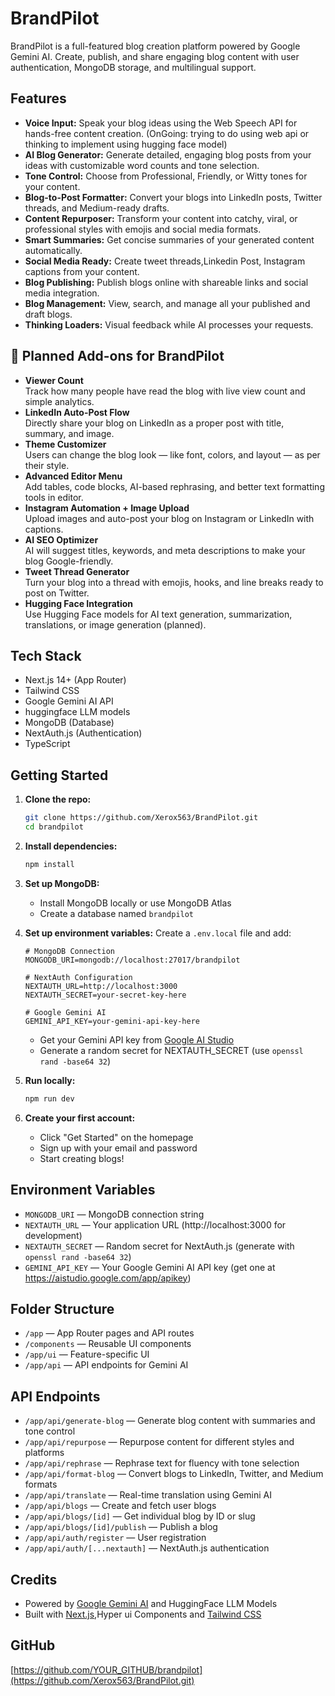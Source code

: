 # BrandPilot

BrandPilot is a full-featured blog creation platform powered by Google Gemini AI. Create, publish, and share engaging blog content with user authentication, MongoDB storage, and multilingual support.

## Features

- **Voice Input:** Speak your blog ideas using the Web Speech API for hands-free content creation. (OnGoing: trying to do using web api or thinking to implement using hugging face model)
- **AI Blog Generator:** Generate detailed, engaging blog posts from your ideas with customizable word counts and tone selection.
- **Tone Control:** Choose from Professional, Friendly, or Witty tones for your content.
- **Blog-to-Post Formatter:** Convert your blogs into LinkedIn posts, Twitter threads, and Medium-ready drafts.
- **Content Repurposer:** Transform your content into catchy, viral, or professional styles with emojis and social media formats.
- **Smart Summaries:** Get concise summaries of your generated content automatically.
- **Social Media Ready:** Create tweet threads,Linkedin Post, Instagram captions from your content.
- **Blog Publishing:** Publish blogs online with shareable links and social media integration.
- **Blog Management:** View, search, and manage all your published and draft blogs.
- **Thinking Loaders:** Visual feedback while AI processes your requests.

## 🔧 Planned Add-ons for BrandPilot

- **Viewer Count**  
  Track how many people have read the blog with live view count and simple analytics.
- **LinkedIn Auto-Post Flow**  
  Directly share your blog on LinkedIn as a proper post with title, summary, and image.
- **Theme Customizer**  
  Users can change the blog look — like font, colors, and layout — as per their style.
- **Advanced Editor Menu**  
  Add tables, code blocks, AI-based rephrasing, and better text formatting tools in editor.
- **Instagram Automation + Image Upload**  
  Upload images and auto-post your blog on Instagram or LinkedIn with captions.
- **AI SEO Optimizer**  
  AI will suggest titles, keywords, and meta descriptions to make your blog Google-friendly.
- **Tweet Thread Generator**  
  Turn your blog into a thread with emojis, hooks, and line breaks ready to post on Twitter.
- **Hugging Face Integration**  
  Use Hugging Face models for AI text generation, summarization, translations, or image generation (planned).

## Tech Stack

- Next.js 14+ (App Router)
- Tailwind CSS
- Google Gemini AI API
- huggingface LLM models
- MongoDB (Database)
- NextAuth.js (Authentication)
- TypeScript

## Getting Started

1. **Clone the repo:**

   ```bash
   git clone https://github.com/Xerox563/BrandPilot.git
   cd brandpilot
   ```

2. **Install dependencies:**

   ```bash
   npm install
   ```

3. **Set up MongoDB:**

   - Install MongoDB locally or use MongoDB Atlas
   - Create a database named `brandpilot`

4. **Set up environment variables:**
   Create a `.env.local` file and add:

   ```
   # MongoDB Connection
   MONGODB_URI=mongodb://localhost:27017/brandpilot

   # NextAuth Configuration
   NEXTAUTH_URL=http://localhost:3000
   NEXTAUTH_SECRET=your-secret-key-here

   # Google Gemini AI
   GEMINI_API_KEY=your-gemini-api-key-here
   ```

   - Get your Gemini API key from [Google AI Studio](https://aistudio.google.com/app/apikey)
   - Generate a random secret for NEXTAUTH_SECRET (use `openssl rand -base64 32`)

5. **Run locally:**

   ```bash
   npm run dev
   ```

6. **Create your first account:**
   - Click "Get Started" on the homepage
   - Sign up with your email and password
   - Start creating blogs!

## Environment Variables

- `MONGODB_URI` — MongoDB connection string
- `NEXTAUTH_URL` — Your application URL (http://localhost:3000 for development)
- `NEXTAUTH_SECRET` — Random secret for NextAuth.js (generate with `openssl rand -base64 32`)
- `GEMINI_API_KEY` — Your Google Gemini AI API key (get one at https://aistudio.google.com/app/apikey)

## Folder Structure

- `/app` — App Router pages and API routes
- `/components` — Reusable UI components
- `/app/ui` — Feature-specific UI
- `/app/api` — API endpoints for Gemini AI

## API Endpoints

- `/app/api/generate-blog` — Generate blog content with summaries and tone control
- `/app/api/repurpose` — Repurpose content for different styles and platforms
- `/app/api/rephrase` — Rephrase text for fluency with tone selection
- `/app/api/format-blog` — Convert blogs to LinkedIn, Twitter, and Medium formats
- `/app/api/translate` — Real-time translation using Gemini AI
- `/app/api/blogs` — Create and fetch user blogs
- `/app/api/blogs/[id]` — Get individual blog by ID or slug
- `/app/api/blogs/[id]/publish` — Publish a blog
- `/app/api/auth/register` — User registration
- `/app/api/auth/[...nextauth]` — NextAuth.js authentication

## Credits

- Powered by [Google Gemini AI](https://ai.google.dev/) and HuggingFace LLM Models
- Built with [Next.js](https://nextjs.org/),Hyper ui Components and [Tailwind CSS](https://tailwindcss.com/)

## GitHub

[https://github.com/YOUR_GITHUB/brandpilot](https://github.com/Xerox563/BrandPilot.git)
